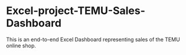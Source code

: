 # Excel-project-TEMU-Sales-Dashboard
This is an end-to-end Excel Dashboard representing sales of the TEMU online shop.
